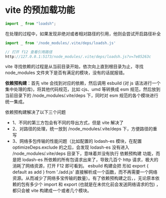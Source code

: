 # vite 的预加载功能

```js
import _ from "loadsh";
```

在处理的过程中，如果发现非绝对或者相对路径的引用，他则会尝试开启路径补全

```js
import _ from '/node_modules/.vite/deps/loadsh.js'

// 打开 f12 查看引用路径
http://127.0.0.1:5173/node_modules/.vite/deps/loadsh.js?v=7e85263c
```

vite 寻找依赖的过程是从当前目录开始，依次向上直到根目录为止，寻找 node_modules 文件夹下是否有满足的模块，没有的话就报错。

<!-- 官网具体查看 依赖预构建 模块 -->

**依赖预构建**：首先 vite 会找到对应的依赖，然后调用 esbuild (对 js 语法进行一个集中处理的库)，将其他代码规范，比如 cjs、umd 等转换成 esm 规范，然后放到当前目录下的 /node_modules/.vite/deps 下，同时对 esm 规范的各个模块进行统一集成。

依赖预构建解决了以下三个问题

- 1、不同的第三方包会有不同的导出方式，但是 vite 解决了
- 2、对路径的处理，统一放到 /node_modules/.vite/deps 下，方便路径的重写
- 3、网络多包传输的性能问题（比如配置的 lodash-es 模块，在配置 optimizeDeps.exclude 的之后，会发现 lodash-es 没有进入 /node_modules/.vite/deps 目录下，意味着并没有执行 依赖预构建 功能，而是把 lodash-es 所依赖的所有包请求出来了，导致几百个 http 请求，极大的消耗了网络资源，打开 F12 即可看到。 esbuild 构建会把 形如 export { default as add } from './add.js' 直接解析成一个函数，而不再需要一个网络资源。从而减少了网络多宝传输的数量）。有了依赖预构建之后，，无论原本依赖的包有多少个 import 和 export (也就是在未优化前会发送网络请求的包) ，都只会被 vite 构建成一个或者几个模块。